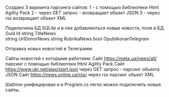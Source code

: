 Создано 3 варианта парсинга сайтов:
1 - с помощью библиотеки Html Agility Pack 
2 - через GET запрос - возвращает объект JSON
3 - через rss возвращает объект XML

Подключена БД SQLite и в нее добавляються новые новости, поля в БД
 Guid Id 
 string TitleNews  
 string UrlDonorNews 
 string RubrikaNews 
 bool OpublikovanTelegram 
		
		
Отправка новых новостей в Телеграмм.

Сайты новостей с которыми работаем:
Сайт https://meta.ua/news/all/ парсинг с помощью библиотеки Html Agility Pack
Сайт https://www.ukr.net/ajax/start.json через GET запрос - парсинг обьекта JSON
Сайт https://news.online.ua/rss/ через rss парсинг обьект XML

Шаблон унифицирован  и в Program.cs легко можно подключить новые сайты.



